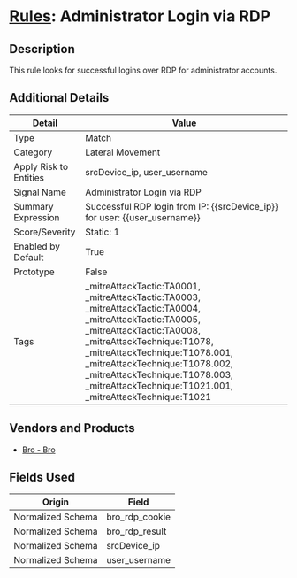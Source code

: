 # [Rules](README.md): Administrator Login via RDP

## Description
This rule looks for successful logins over RDP for administrator accounts.

## Additional Details
|Detail|Value|
|----|----|
|Type|Match|
|Category|Lateral Movement|
|Apply Risk to Entities|srcDevice_ip, user_username|
|Signal Name|Administrator Login via RDP|
|Summary Expression|Successful RDP login from IP: {{srcDevice_ip}} for user: {{user_username}}|
|Score/Severity|Static: 1|
|Enabled by Default|True|
|Prototype|False|
|Tags|_mitreAttackTactic:TA0001, _mitreAttackTactic:TA0003, _mitreAttackTactic:TA0004, _mitreAttackTactic:TA0005, _mitreAttackTactic:TA0008, _mitreAttackTechnique:T1078, _mitreAttackTechnique:T1078.001, _mitreAttackTechnique:T1078.002, _mitreAttackTechnique:T1078.003, _mitreAttackTechnique:T1021.001, _mitreAttackTechnique:T1021|
## Vendors and Products
- [Bro - Bro](../products/37C866BF-72E1-470A-9072-EDB908F56951.md)


## Fields Used

|Origin|Field|
|----|----|
|Normalized Schema|bro_rdp_cookie|
|Normalized Schema|bro_rdp_result|
|Normalized Schema|srcDevice_ip|
|Normalized Schema|user_username|


